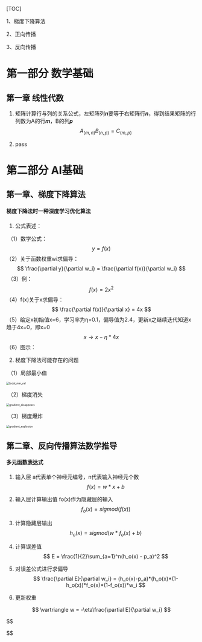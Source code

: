 [TOC]

1、梯度下降算法

2、正向传播

3、反向传播

# 第一部分 数学基础

## 第一章 线性代数

1. 矩阵计算行与列的关系公式，左矩阵列***n***要等于右矩阵行***n***，得到结果矩阵的行列数为A的行***m***，B的列***p***
   $$
   A_(m,n)B_(n,p) = C_(m,p)
   $$
   

2. pass



# 第二部分 AI基础

## 第一章、梯度下降算法

#### 			梯度下降法时一种深度学习优化算法

1. 公式表述：

​		 （1）数学公式：
$$
y = f(x)
$$
​		（2）关于函数权重wi求偏导：
$$
\frac{\partial y}{\partial w_i} = \frac{\partial f(x)}{\partial w_i}
$$
​		（3）例：
$$
f(x) = 2x^2
$$
​		（4）f(x)关于x求偏导：
$$
\frac{\partial f(x)}{\partial x} = 4x
$$
​		（5）给定x初始值x=6，学习率为η=0.1，偏导值为2.4，更新x之继续迭代知道x趋于4x=0，即x=0
$$
x\rightarrow x-\eta\ast4x
$$
​		（6）图示：



2. 梯度下降法可能存在的问题

​		（1）局部最小值

<img src="C:\Users\jjc\PycharmProjects\MathFuncExercise\math_src\local_min_val.png" alt="local_min_val" style="zoom:50%;" />

​		（2）梯度消失

<img src="C:\Users\jjc\PycharmProjects\MathFuncExercise\math_src\gradient_disappears.PNG" alt="gradient_disappears" style="zoom:50%;" />

​		（3）梯度爆炸

<img src="C:\Users\jjc\PycharmProjects\MathFuncExercise\math_src\gradient_explosion.png" alt="gradient_explosion" style="zoom:50%;" />

## 第二章、反向传播算法数学推导

#### 多元函数表达式

1. 输入层 a代表单个神经元编号，n代表输入神经元个数
   $$
   f(x) = w*x  + b
   $$
   

2. 输入层计算输出值 fo(x)作为隐藏层的输入
   $$
   f_o(x) = sigmod(f(x))
   $$
   

3. 计算隐藏层输出
   $$
   h_o(x) = sigmod(w*f_o(x)+b)
   $$
   

4. 计算误差值
   $$
   E = \frac{1}{2}\sum_{a=1}^n(h_o(x) - p_a)^2
   $$
   

5. 对误差公式进行求偏导
   $$
   \frac{\partial E}{\partial w_i} = (h_o(x)-p_a)*(h_o(x)*(1-h_o(x))*f_o(x)*(1-f_o(x))*w_i
   $$
   

6. 更新权重

$$
\vartriangle w = -\eta\frac{\partial E}{\partial w_i}
$$

$$

$$

